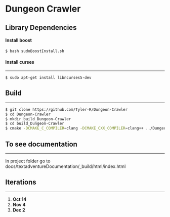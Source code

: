 # Dungeon Crawler

## Library Dependencies

#### Install boost

```shell
$ bash sudoBoostInstall.sh
```

#### Install curses
---

```shell
$ sudo apt-get install libncurses5-dev
```

## Build
---
```bash
$ git clone https://github.com/Tyler-R/Dungeon-Crawler
$ cd Dungeon-Crawler
$ mkdir build_Dungeon-Crawler
$ cd build_Dungeon-Crawler
$ cmake -DCMAKE_C_COMPILER=clang -DCMAKE_CXX_COMPILER=clang++ ../Dungeon-Crawler
```


## To see documentation
---
In project folder go to docs/textadventureDocumentation/_build/html/index.html


## Iterations
---
1. **Oct 14**
2. **Nov 4**
3. **Dec 2**